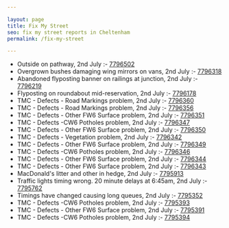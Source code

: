 ```yaml
---

layout: page
title: Fix My Street
seo: fix my street reports in Cheltenham
permalink: /fix-my-street

---
```


<!-- fix_marker starts -->

- Outside on pathway, 2nd July :- [7796502](https://www.fixmystreet.com/report/7796502)
- Overgrown bushes damaging wing mirrors on vans, 2nd July :- [7796318](https://www.fixmystreet.com/report/7796318)
- Abandoned flyposting banner on railings at junction, 2nd July :- [7796219](https://www.fixmystreet.com/report/7796219)
- Flyposting on roundabout mid-reservation, 2nd July :- [7796178](https://www.fixmystreet.com/report/7796178)
- TMC - Defects - Road Markings problem, 2nd July :- [7796360](https://www.fixmystreet.com/report/7796360)
- TMC - Defects - Road Markings problem, 2nd July :- [7796356](https://www.fixmystreet.com/report/7796356)
- TMC - Defects - Other FW6  Surface problem, 2nd July :- [7796351](https://www.fixmystreet.com/report/7796351)
- TMC - Defects -CW6 Potholes  problem, 2nd July :- [7796347](https://www.fixmystreet.com/report/7796347)
- TMC - Defects - Other FW6  Surface problem, 2nd July :- [7796350](https://www.fixmystreet.com/report/7796350)
- TMC - Defects - Vegetation problem, 2nd July :- [7796342](https://www.fixmystreet.com/report/7796342)
- TMC - Defects - Other FW6  Surface problem, 2nd July :- [7796349](https://www.fixmystreet.com/report/7796349)
- TMC - Defects -CW6 Potholes  problem, 2nd July :- [7796346](https://www.fixmystreet.com/report/7796346)
- TMC - Defects - Other FW6  Surface problem, 2nd July :- [7796344](https://www.fixmystreet.com/report/7796344)
- TMC - Defects - Other FW6  Surface problem, 2nd July :- [7796343](https://www.fixmystreet.com/report/7796343)
- MacDonald's litter and other in hedge, 2nd July :- [7795913](https://www.fixmystreet.com/report/7795913)
- Traffic lights timing wrong. 20 minute delays at 6:45am, 2nd July :- [7795762](https://www.fixmystreet.com/report/7795762)
- Timings have changed causing long queues, 2nd July :- [7795352](https://www.fixmystreet.com/report/7795352)
- TMC - Defects -CW6 Potholes  problem, 2nd July :- [7795393](https://www.fixmystreet.com/report/7795393)
- TMC - Defects - Other FW6  Surface problem, 2nd July :- [7795391](https://www.fixmystreet.com/report/7795391)
- TMC - Defects -CW6 Potholes  problem, 2nd July :- [7795394](https://www.fixmystreet.com/report/7795394)

<!-- fix_marker ends -->